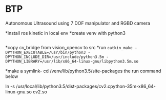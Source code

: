 # BTP
Autonomous Ultrasound using 7 DOF manipulator and RGBD camera

*install ros kinetic in local env 
*create venv with python3 
```git clone https://github.com/ros-perception/vision_opencv.git
```
*copy cv_bridge from vision_opencv to src
*run ```catkin_make -DPYTHON_EXECUTABLE=/usr/bin/python3 -DPYTHON_INCLUDE_DIR=/usr/include/python3.5m -DPYTHON_LIBRARY=/usr/lib/x86_64-linux-gnu/libpython3.5m.so```

*make a symlink- cd /venv/lib/python3.5/site-packages the run command below

 ln -s /usr/local/lib/python3.5/dist-packages/cv2.cpython-35m-x86_64-linux-gnu.so cv2.so
 
 
